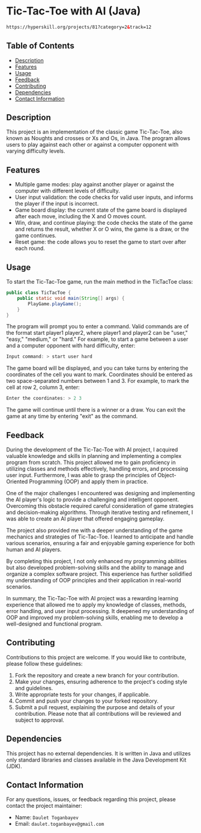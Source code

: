 # Tic-Tac-Toe with AI (Java)
```html
https://hyperskill.org/projects/81?category=2&track=12
```

## Table of Contents
- [Description](#description)
- [Features](#features)
- [Usage](#usage)
- [Feedback](#feedback)
- [Contributing](#contributing)
- [Dependencies](#dependencies)
- [Contact Information](#contact-information)

## Description
This project is an implementation of the classic game Tic-Tac-Toe, also known as Noughts and crosses or Xs and Os, in Java. The program allows users to play against each other or against a computer opponent with varying difficulty levels.

## Features
- Multiple game modes: play against another player or against the computer with different levels of difficulty.
- User input validation: the code checks for valid user inputs, and informs the player if the input is incorrect.
- Game board display: the current state of the game board is displayed after each move, including the X and O moves
  count.
- Win, draw, and continue playing: the code checks the state of the game and returns the result, whether X or O wins,
  the game is a draw, or the game continues.
- Reset game: the code allows you to reset the game to start over after each round.

## Usage
To start the Tic-Tac-Toe game, run the main method in the TicTacToe class:
```java
public class TicTacToe {
    public static void main(String[] args) {
        PlayGame.playGame();
    }
}
```
The program will prompt you to enter a command. Valid commands are of the format start player1 player2, where player1 and player2 can be "user," "easy," "medium," or "hard." For example, to start a game between a user and a computer opponent with hard difficulty, enter:
```java
Input command: > start user hard
```
The game board will be displayed, and you can take turns by entering the coordinates of the cell you want to mark. Coordinates should be entered as two space-separated numbers between 1 and 3. For example, to mark the cell at row 2, column 3, enter:
```java
Enter the coordinates: > 2 3
```
The game will continue until there is a winner or a draw. You can exit the game at any time by entering "exit" as the command.

## Feedback
During the development of the Tic-Tac-Toe with AI project, I acquired valuable knowledge and skills in planning and implementing a complex program from scratch. This project allowed me to gain proficiency in utilizing classes and methods effectively, handling errors, and processing user input. Furthermore, I was able to grasp the principles of Object-Oriented Programming (OOP) and apply them in practice.

One of the major challenges I encountered was designing and implementing the AI player's logic to provide a challenging and intelligent opponent. Overcoming this obstacle required careful consideration of game strategies and decision-making algorithms. Through iterative testing and refinement, I was able to create an AI player that offered engaging gameplay.

The project also provided me with a deeper understanding of the game mechanics and strategies of Tic-Tac-Toe. I learned to anticipate and handle various scenarios, ensuring a fair and enjoyable gaming experience for both human and AI players.

By completing this project, I not only enhanced my programming abilities but also developed problem-solving skills and the ability to manage and organize a complex software project. This experience has further solidified my understanding of OOP principles and their application in real-world scenarios.

In summary, the Tic-Tac-Toe with AI project was a rewarding learning experience that allowed me to apply my knowledge of classes, methods, error handling, and user input processing. It deepened my understanding of OOP and improved my problem-solving skills, enabling me to develop a well-designed and functional program.

## Contributing
Contributions to this project are welcome. If you would like to contribute, please follow these guidelines:
1. Fork the repository and create a new branch for your contribution.
2. Make your changes, ensuring adherence to the project's coding style and guidelines.
3. Write appropriate tests for your changes, if applicable.
4. Commit and push your changes to your forked repository.
5. Submit a pull request, explaining the purpose and details of your contribution.
Please note that all contributions will be reviewed and subject to approval.

## Dependencies
This project has no external dependencies. It is written in Java and utilizes only standard libraries and classes available in the Java Development Kit (JDK).

## Contact Information
For any questions, issues, or feedback regarding this project, please contact the project maintainer:
- Name: ```Daulet Toganbayev```
- Email: ```daulet.toganbayev@gmail.com```
